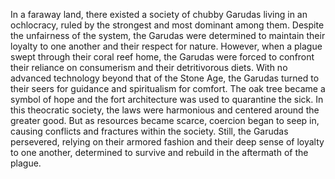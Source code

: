 In a faraway land, there existed a society of chubby Garudas living in an ochlocracy, ruled by the strongest and most dominant among them. Despite the unfairness of the system, the Garudas were determined to maintain their loyalty to one another and their respect for nature. However, when a plague swept through their coral reef home, the Garudas were forced to confront their reliance on consumerism and their detritivorous diets. With no advanced technology beyond that of the Stone Age, the Garudas turned to their seers for guidance and spiritualism for comfort. The oak tree became a symbol of hope and the fort architecture was used to quarantine the sick. In this theocratic society, the laws were harmonious and centered around the greater good. But as resources became scarce, coercion began to seep in, causing conflicts and fractures within the society. Still, the Garudas persevered, relying on their armored fashion and their deep sense of loyalty to one another, determined to survive and rebuild in the aftermath of the plague.